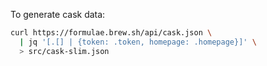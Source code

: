 To generate cask data:

```sh
curl https://formulae.brew.sh/api/cask.json \
  | jq '[.[] | {token: .token, homepage: .homepage}]' \
  > src/cask-slim.json
```
